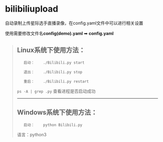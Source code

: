 # bilibiliupload

自动录制上传星际选手直播录像，在config.yaml文件中可以进行相关设置

使用需要修改文件名**config(demo).yaml** ➡ **config.yaml**

>## Linux系统下使用方法：
>
>        启动：    ./Bilibili.py start
>
>        退出：    ./Bilibili.py stop
>
>        重启：    ./Bilibili.py restart
>
> `ps -A | grep .py` 查看进程是否启动成功
>***
>
>## Windows系统下使用方法：
>
>        启动：    python Bilibili.py
>语言：python3

